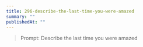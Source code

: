 ```yaml
---
title: 296-describe-the-last-time-you-were-amazed
summary: ""
publishedAt: ""
---
```


> Prompt: Describe the last time you were amazed


